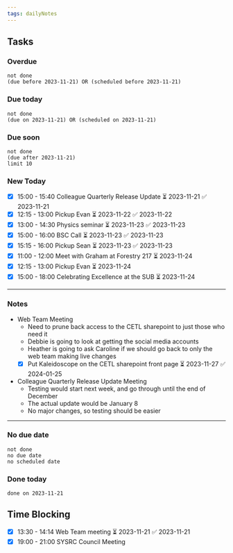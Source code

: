 ```yaml
---
tags: dailyNotes
---
```

## Tasks
### Overdue
```tasks
not done
(due before 2023-11-21) OR (scheduled before 2023-11-21)
```

### Due today
```tasks
not done
(due on 2023-11-21) OR (scheduled on 2023-11-21)
```

### Due soon
```tasks
not done
(due after 2023-11-21)
limit 10
```

### New Today
- [x] 15:00 - 15:40 Colleague Quarterly Release Update ⏳ 2023-11-21 ✅ 2023-11-21
- [x] 12:15 - 13:00 Pickup Evan ⏳ 2023-11-22 ✅ 2023-11-22
- [x] 13:00 - 14:30 Physics seminar ⏳ 2023-11-23 ✅ 2023-11-23
- [x] 15:00 - 16:00 BSC Call ⏳ 2023-11-23 ✅ 2023-11-23
- [x] 15:15 - 16:00 Pickup Sean ⏳ 2023-11-23 ✅ 2023-11-23
- [x] 11:00 - 12:00 Meet with Graham at Forestry 217 ⏳ 2023-11-24
- [x] 12:15 - 13:00 Pickup Evan ⏳ 2023-11-24
- [x] 15:00 - 18:00 Celebrating Excellence at the SUB ⏳ 2023-11-24
----
### Notes
- Web Team Meeting
	- Need to prune back access to the CETL sharepoint to just those who need it
	- Debbie is going to look at getting the social media accounts
	- Heather is going to ask Caroline if we should go back to only the web team making live changes
	- [x] Put Kaleidoscope on the CETL sharepoint front page ⏳ 2023-11-27 ✅ 2024-01-25
- Colleague Quarterly Release Update Meeting
	- Testing would start next week, and go through until the end of December
	- The actual update would be January 8
	- No major changes, so testing should be easier
----
### No due date
```tasks
not done
no due date
no scheduled date
```

### Done today
```tasks
done on 2023-11-21
```


## Time Blocking

- [x] 13:30 - 14:14 Web Team meeting ⏳ 2023-11-21 ✅ 2023-11-21
- [x] 19:00 - 21:00 SYSRC Council Meeting